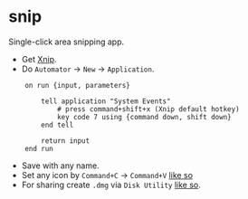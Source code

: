 # snip

Single-click area snipping app.

* Get [Xnip](https://apps.apple.com/us/app/xnip-screenshot-annotation/id1221250572?mt=12).
* Do `Automator` -> `New` -> `Application`.

```AppleScript
    on run {input, parameters}
        
        tell application "System Events"
            # press command+shift+x (Xnip default hotkey)
            key code 7 using {command down, shift down}
        end tell
        
        return input
    end run
```

* Save with any name.
* Set any icon by `Command+C` -> `Command+V` [like so](https://apple.stackexchange.com/a/372)
* For sharing create `.dmg` via `Disk Utility` [like so](https://gist.github.com/jadeatucker/5382343).
